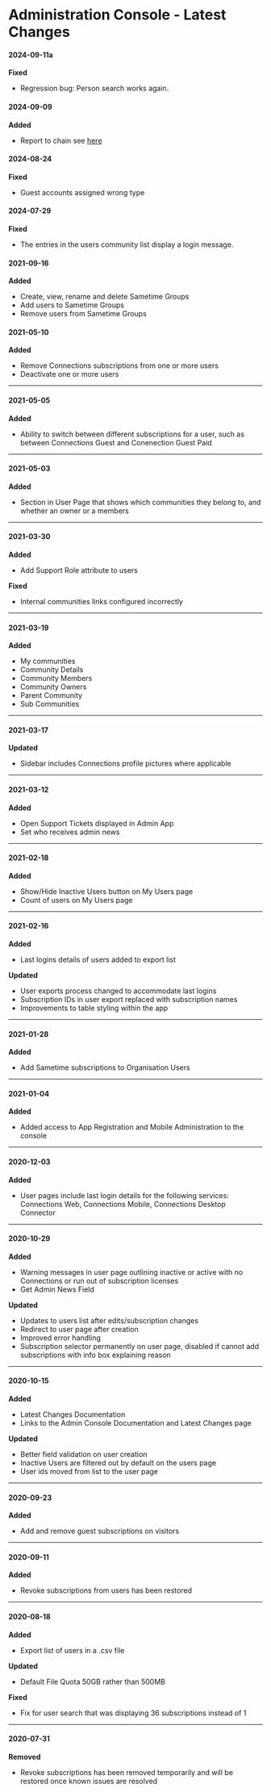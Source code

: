 # Administration Console - Latest Changes

#### 2024-09-11a

**Fixed**

- Regression bug: Person search works again.

#### 2024-09-09

**Added**

- Report to chain see [here](/admin/report-to-chain)

#### 2024-08-24

**Fixed**

- Guest accounts assigned wrong type

#### 2024-07-29

**Fixed**

- The entries in the users community list display a login message.

#### 2021-09-16

**Added**

- Create, view, rename and delete Sametime Groups
- Add users to Sametime Groups
- Remove users from Sametime Groups

#### 2021-05-10

**Added**

- Remove Connections subscriptions from one or more users
- Deactivate one or more users

---

#### 2021-05-05

**Added**

- Ability to switch between different subscriptions for a user, such as between Connections Guest and Conenection Guest Paid

---

#### 2021-05-03

**Added**

- Section in User Page that shows which communities they belong to, and whether an owner or a members

---

#### 2021-03-30

**Added**

- Add Support Role attribute to users

**Fixed**

- Internal communities links configured incorrectly

---

#### 2021-03-19

**Added**

- My communities
- Community Details
- Community Members
- Community Owners
- Parent Community
- Sub Communities

---

#### 2021-03-17

**Updated**

- Sidebar includes Connections profile pictures where applicable

---

#### 2021-03-12

**Added**

- Open Support Tickets displayed in Admin App
- Set who receives admin news

---

#### 2021-02-18

**Added**

- Show/Hide Inactive Users button on My Users page
- Count of users on My Users page

---

#### 2021-02-16

**Added**

- Last logins details of users added to export list

**Updated**

- User exports process changed to accommodate last logins
- Subscription IDs in user export replaced with subscription names
- Improvements to table styling within the app

---

#### 2021-01-28

**Added**

- Add Sametime subscriptions to Organisation Users

---

#### 2021-01-04

**Added**

- Added access to App Registration and Mobile Administration to the console

---

#### 2020-12-03

**Added**

- User pages include last login details for the following services: Connections Web, Connections Mobile, Connections Desktop Connector

---

#### 2020-10-29

**Added**

- Warning messages in user page outlining inactive or active with no Connections or run out of subscription licenses
- Get Admin News Field

**Updated**

- Updates to users list after edits/subscription changes
- Redirect to user page after creation
- Improved error handling
- Subscription selector permanently on user page, disabled if cannot add subscriptions with info box explaining reason

---

#### 2020-10-15

**Added**

- Latest Changes Documentation
- Links to the Admin Console Documentation and Latest Changes page

**Updated**

- Better field validation on user creation
- Inactive Users are filtered out by default on the users page
- User ids moved from list to the user page

---

#### 2020-09-23

**Added**

- Add and remove guest subscriptions on visitors

---

#### 2020-09-11

**Added**

- Revoke subscriptions from users has been restored

---

#### 2020-08-18

**Added**

- Export list of users in a .csv file

**Updated**

- Default File Quota 50GB rather than 500MB

**Fixed**

- Fix for user search that was displaying 36 subscriptions instead of 1

---

#### 2020-07-31

**Removed**

- Revoke subscriptions has been removed temporarily and will be restored once known issues are resolved
